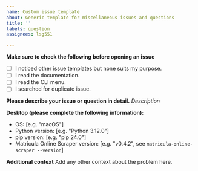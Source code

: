 ```yaml
---
name: Custom issue template
about: Generic template for miscellaneous issues and questions
title: ''
labels: question
assignees: lsg551

---
```


**Make sure to check the following before opening an issue**
- [ ] I noticed other issue templates but none suits my purpose.
- [ ] I read the documentation.
- [ ] I read the CLI menu.
- [ ] I searched for duplicate issue.

**Please describe your issue or question in detail.**
_Description_

**Desktop (please complete the following information):**
 - OS: [e.g. "macOS"]
 - Python version: [e.g. "Python 3.12.0"]
 - pip version: [e.g. "pip 24.0"]
 - Matricula Online Scraper version: [e.g. "v0.4.2", see `matricula-online-scraper --version`]

**Additional context**
Add any other context about the problem here.

